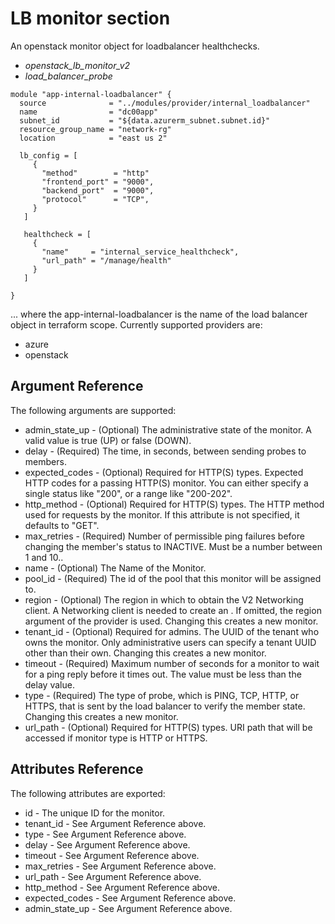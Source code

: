 

# LB monitor section
An openstack monitor object for loadbalancer healthchecks. 
* _openstack\_lb\_monitor\_v2_
* _load\_balancer\_probe_

```
module "app-internal-loadbalancer" {
  source              = "../modules/provider/internal_loadbalancer"
  name                = "dc00app"
  subnet_id           = "${data.azurerm_subnet.subnet.id}"
  resource_group_name = "network-rg"
  location            = "east us 2"

  lb_config = [
     {
       "method"        = "http"
       "frontend_port" = "9000",
       "backend_port"  = "9000",
       "protocol"      = "TCP",
     }
   ]
 
   healthcheck = [
     {
       "name"     = "internal_service_healthcheck",
       "url_path" = "/manage/health"
     }
   ]
 
}
```
... where the app-internal-loadbalancer is the name of the load balancer object in terraform scope. Currently supported providers are:
* azure
* openstack


## Argument Reference
The following arguments are supported:

* admin\_state\_up - (Optional) The administrative state of the monitor. A valid value is true (UP) or false (DOWN).
* delay - (Required) The time, in seconds, between sending probes to members.
* expected\_codes - (Optional) Required for HTTP(S) types. Expected HTTP codes for a passing HTTP(S) monitor. You can either specify a single status like "200", or a range like "200-202".
* http\_method - (Optional) Required for HTTP(S) types. The HTTP method used for requests by the monitor. If this attribute is not specified, it defaults to "GET".
* max\_retries - (Required) Number of permissible ping failures before changing the member's status to INACTIVE. Must be a number between 1 and 10..
* name - (Optional) The Name of the Monitor.
* pool\_id - (Required) The id of the pool that this monitor will be assigned to.
* region - (Optional) The region in which to obtain the V2 Networking client. A Networking client is needed to create an . If omitted, the region argument of the provider is used. Changing this creates a new monitor.
* tenant\_id - (Optional) Required for admins. The UUID of the tenant who owns the monitor. Only administrative users can specify a tenant UUID other than their own. Changing this creates a new monitor.
* timeout - (Required) Maximum number of seconds for a monitor to wait for a ping reply before it times out. The value must be less than the delay value.
* type - (Required) The type of probe, which is PING, TCP, HTTP, or HTTPS, that is sent by the load balancer to verify the member state. Changing this creates a new monitor.
* url\_path - (Optional) Required for HTTP(S) types. URI path that will be accessed if monitor type is HTTP or HTTPS.

## Attributes Reference
The following attributes are exported:

* id - The unique ID for the monitor.
* tenant\_id - See Argument Reference above.
* type - See Argument Reference above.
* delay - See Argument Reference above.
* timeout - See Argument Reference above.
* max\_retries - See Argument Reference above.
* url\_path - See Argument Reference above.
* http\_method - See Argument Reference above.
* expected\_codes - See Argument Reference above.
* admin\_state\_up - See Argument Reference above.

